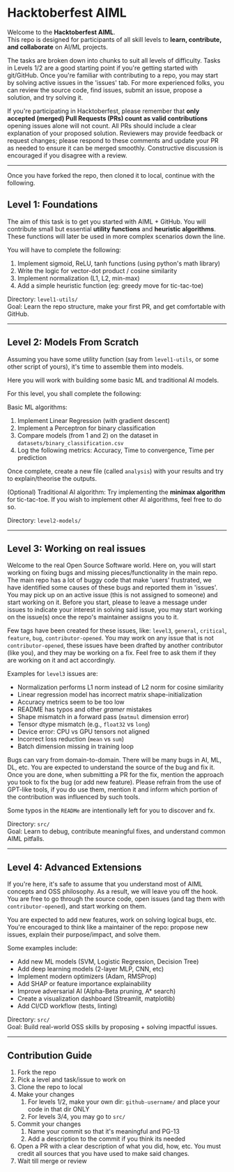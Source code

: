 # Hacktoberfest AIML

Welcome to the **Hacktoberfest AIML**.\
This repo is designed for participants of all skill levels to **learn, contribute, and collaborate** on AI/ML projects.

The tasks are broken down into chunks to suit all levels of difficulty. Tasks in Levels 1/2 are a good starting point if you're getting started with git/GitHub. Once you're familiar with contributing to a repo, you may start by solving active issues in the 'issues' tab. For more experienced folks, you can review the source code, find issues, submit an issue, propose a solution, and try solving it.

If you're participating in Hacktoberfest, please remember that **only accepted (merged) Pull Requests (PRs) count as valid contributions** opening issues alone will not count. All PRs should include a clear explanation of your proposed solution. Reviewers may provide feedback or request changes; please respond to these comments and update your PR as needed to ensure it can be merged smoothly. Constructive discussion is encouraged if you disagree with a review.

---

Once you have forked the repo, then cloned it to local, continue with the following.

## Level 1: Foundations

The aim of this task is to get you started with AIML + GitHub. You will contribute small but essential **utility functions** and **heuristic algorithms**. These functions will later be used in more complex scenarios down the line.

You will have to complete the following:

1. Implement sigmoid, ReLU, tanh functions (using python's math library)
2. Write the logic for vector-dot product / cosine similarity
3. Implement normalization (L1, L2, min-max)
4. Add a simple heuristic function (eg: greedy move for tic-tac-toe)

Directory: `level1-utils/`\
Goal: Learn the repo structure, make your first PR, and get comfortable with GitHub.

---

## Level 2: Models From Scratch

Assuming you have some utility function (say from `level1-utils`, or some other script of yours), it's time to assemble them into models.

Here you will work with building some basic ML and traditional AI models.

For this level, you shall complete the following:

Basic ML algorithms:

1. Implement Linear Regression (with gradient descent)
2. Implement a Perceptron for binary classification
3. Compare models (from 1 and 2) on the dataset in `datasets/binary_classification.csv`
4. Log the following metrics: Accuracy, Time to convergence, Time per prediction

Once complete, create a new file (called `analysis`) with your results and try to explain/theorise the outputs.

(Optional) Traditional AI algorithm: Try implementing the **minimax algorithm** for tic-tac-toe. If you wish to implement other AI algorithms, feel free to do so.

Directory: `level2-models/`

---

## Level 3: Working on real issues

Welcome to the real Open Source Software world. Here on, you will start working on fixing bugs and missing pieces/functionality in the main repo. The main repo has a lot of buggy code that make 'users' frustrated, we have identified some causes of these bugs and reported them in 'issues'. You may pick up on an active issue (this is not assigned to someone) and start working on it. Before you start, please to leave a message under issues to indicate your interest in solving said issue, you may start working on the issue(s) once the repo's maintainer assigns you to it.

Few tags have been created for these issues, like: `level3`, `general`, `critical`, `feature`, `bug`, `contributor-opened`. You may work on any issue that is not `contributor-opened`, these issues have been drafted by another contributor (like you), and they may be working on a fix. Feel free to ask them if they are working on it and act accordingly.

Examples for `level3` issues are:

- Normalization performs L1 norm instead of L2 norm for cosine similarity
- Linear regression model has incorrect matrix shape-initialization
- Accuracy metrics seem to be too low
- README has typos and other *gramer* mistakes
- Shape mismatch in a forward pass (`matmul` dimension error)
- Tensor dtype mismatch (e.g., `float32` vs `long`)
- Device error: CPU vs GPU tensors not aligned
- Incorrect loss reduction (`mean` vs `sum`)
- Batch dimension missing in training loop

Bugs can vary from domain-to-domain. There will be many bugs in AI, ML, DL, etc. You are expected to understand the source of the bug and fix it. Once you are done, when submitting a PR for the fix, mention the approach you took to fix the bug (or add new feature). Please refrain from the use of GPT-like tools, if you do use them, mention it and inform which portion of the contribution was influenced by such tools.

Some typos in the `READMe` are intentionally left for you to discover and fx.

Directory: `src/`\
Goal: Learn to debug, contribute meaningful fixes, and understand common AIML pitfalls.

---

## Level 4: Advanced Extensions

If you're here, it's safe to assume that you understand most of AIML concepts and OSS philosophy. As a result, we will leave you off the hook. You are free to go through the source code, open issues (and tag them with `contributor-opened`), and start working on them.

You are expected to add new features, work on solving logical bugs, etc. You're encouraged to think like a maintainer of the repo: propose new issues, explain their purpose/impact, and solve them.

Some examples include:

- Add new ML models (SVM, Logistic Regression, Decision Tree)
- Add deep learning models (2-layer MLP, CNN, etc)
- Implement modern optimizers (Adam, RMSProp)
- Add SHAP or feature importance explainability
- Improve adversarial AI (Alpha-Beta pruning, A* search)
- Create a visualization dashboard (Streamlit, matplotlib)
- Add CI/CD workflow (tests, linting)

Directory: `src/`\
Goal: Build real-world OSS skills by proposing + solving impactful issues.

---

## Contribution Guide

1. Fork the repo
2. Pick a level and task/issue to work on
3. Clone the repo to local
4. Make your changes
   1. For levels 1/2, make your own dir: `github-username/` and place your code in that dir ONLY
   2. For levels 3/4, you may go to `src/`
5. Commit your changes
   1. Name your commit so that it's meaningful and PG-13
   2. Add a description to the commit if you think its needed
6. Open a PR with a clear description of what you did, how, etc. You must credit all sources that you have used to make said changes.
7. Wait till merge or review
